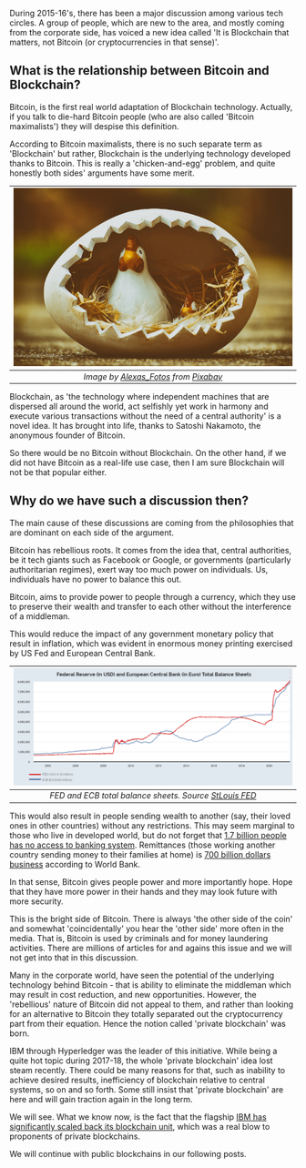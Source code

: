 During 2015-16's, there has been a major discussion among various tech circles. A group of people, which are new to the area, and mostly coming from the corporate side, has voiced a new idea called 'It is Blockchain that matters, not Bitcoin (or cryptocurrencies in that sense)'. 

## What is the relationship between Bitcoin and Blockchain?

Bitcoin, is the first real world adaptation of Blockchain technology. Actually, if you talk to die-hard Bitcoin people (who are also called 'Bitcoin maximalists') they will despise this definition. 

According to Bitcoin maximalists, there is no such separate term as 'Blockchain' but rather, Blockchain is the underlying technology developed thanks to Bitcoin. This is really a 'chicken-and-egg' problem, and quite honestly both sides' arguments have some merit. 

| ![chicken_and_egg](/assets/easter-4128118_800.jpg)|
|:--:| 
| *Image by [Alexas_Fotos](https://pixabay.com/users/alexas_fotos-686414/) from [Pixabay](https://pixabay.com/)*|

Blockchain, as 'the technology where independent machines that are dispersed all around the world, act selfishly yet work in harmony and execute various transactions without the need of a central authority' is a novel idea. It has brought into life, thanks to Satoshi Nakamoto, the anonymous founder of Bitcoin. 

So there would be no Bitcoin without Blockchain. On the other hand, if we did not have Bitcoin as a real-life use case, then I am sure Blockchain will not be that popular either. 

## Why do we have such a discussion then?

The main cause of these discussions are coming from the philosophies that are dominant on each side of the argument. 

Bitcoin has rebellious roots. It comes from the idea that, central authorities, be it tech giants such as Facebook or Google, or governments (particularly authoritarian regimes), exert way too much power on individuals. Us, individuals have no power to balance this out. 

Bitcoin, aims to provide power to people through a currency, which they use to preserve their wealth and transfer to each other without the interference of a middleman. 

This would reduce the impact of any government monetary policy that result in inflation, which was evident in enormous money printing exercised by US Fed and European Central Bank. 

| ![CEB_FED_total_assets](/assets/CEB_FED_total_assets.png)|
|:--:| 
| *FED and ECB total balance sheets. Source [StLouis FED](https://fred.stlouisfed.org/series/WALCL)*|

This would also result in people sending wealth to another (say, their loved ones in other countries) without any restrictions. This may seem marginal to those who live in developed world, but do not forget that [1.7 billion people has no access to banking system](https://www.worldbank.org/en/news/immersive-story/2018/05/18/gains-in-financial-inclusion-gains-for-a-sustainable-world?cid=ECR_TT_worldbank_EN_EXT). Remittances (those working another country sending money to their families at home) is [700 billion dollars business](https://www.weforum.org/agenda/2021/05/infographic-what-are-the-world-s-top-remittance-recipients/#:~:text=According%20to%20new%20World%20Bank,%24548%20billion%20(%2D1.6%20percent)) according to World Bank. 

In that sense, Bitcoin gives people power and more importantly hope. Hope that they have more power in their hands and they may look future with more security. 

This is the bright side of Bitcoin. There is always 'the other side of the coin' and somewhat 'coincidentally' you hear the 'other side' more often in the media. That is, Bitcoin is used by criminals and for money laundering activities.  There are millions of articles for and agains this issue and we will not get into that in this discussion. 

Many in the corporate world, have seen the potential of the underlying technology behind Bitcoin - that is ability to eliminate the middleman which may result in cost reduction, and new opportunities. However, the 'rebellious' nature of Bitcoin did not appeal to them, and rather than looking for an alternative to Bitcoin they totally separated out the cryptocurrency part from their equation.  Hence the notion called 'private blockchain' was born. 

IBM through Hyperledger was the leader of this initiative. While being a quite hot topic during 2017-18, the whole 'private blockchain' idea lost steam recently. There could be many reasons for that, such as inability to achieve desired results, inefficiency of blockchain relative to central systems, so on and so forth.  Some still insist that 'private blockchain' are here and will gain traction again in the long term. 

We will see. What we know now, is the fact that the flagship [IBM has significantly scaled back its blockchain unit](https://www.coindesk.com/ibm-blockchain-revenue-misses-job-cuts-sources), which was a real blow to proponents of private blockchains.  

We will continue with public blockchains in our following posts. 
